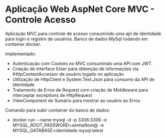 # Aplicação Web AspNet Core MVC - Controle Acesso

Aplicação MVC para controle de acesso consumindo uma api de identidade para login e registro de usuários. Banco de dados MySql rodando em container docker.

Implementado:
- Autenticação com Cookies no MVC consumindo uma API com JWT.
- Criação de Interface IUser para obtenção de informações via IHttpContextAccessor de usuário logado no aplicação
- Utilização de HttpClient e System.Text.Json para consumo da API de Identidade
- Tratamento de Erros de Request com criação de Middleware para interceptar exceptions de HttpRequest
- ViewComponent de Sumário para mostrar ao usuário ao Erros

Comando para subir container do banco de dados:
- docker run --name mysql -d -p 3306:3306 -e MYSQL_ROOT_PASSWORD=senhaRoot@ -e MYSQL_DATABASE=identidade mysql:latest
